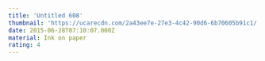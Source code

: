 ```yaml
---
title: 'Untitled 608'
thumbnail: 'https://ucarecdn.com/2a43ee7e-27e3-4c42-90d6-6b70605b91c1/'
date: 2015-06-28T07:10:07.000Z
material: Ink on paper
rating: 4
---
```

